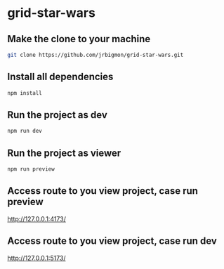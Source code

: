 # grid-star-wars

## Make the clone to your machine
```bash
git clone https://github.com/jrbigmon/grid-star-wars.git
```
## Install all dependencies
```bash
npm install
```
## Run the project as dev
```bash
npm run dev
```
## Run the project as viewer
```bash
npm run preview
```
## Access route to you view project, case run preview
http://127.0.0.1:4173/
## Access route to you view project, case run dev
http://127.0.0.1:5173/
